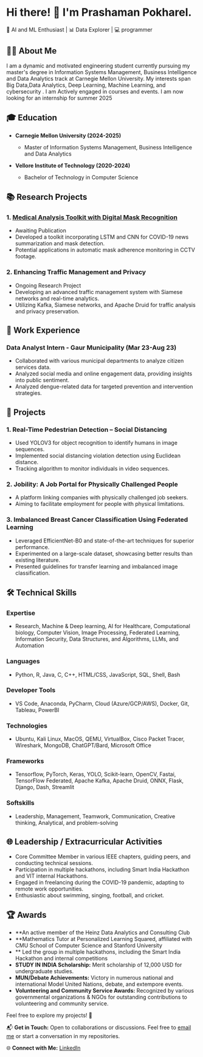 # Hi there! 👋 I'm Prashaman Pokharel.

🧠 AI and ML Enthusiast | 📊 Data Explorer | 💻 programmer

## 👨‍💻 About Me

I am a dynamic and motivated engineering student currently pursuing my master's degree in Information Systems Management, Business Intelligence and Data Analytics  track at Carnegie Mellon University. My interests span Big Data,Data Analytics, Deep Learning, Machine Learning, and cybersecurity . I am Actively engaged in courses and events. I am now looking for an internship for summer 2025

## 🎓 Education

- **Carnegie Mellon University (2024-2025)**
  - Master of Information Systems Management, Business Intelligence and Data Analytics

- **Vellore Institute of Technology (2020-2024)**
  - Bachelor of Technology in Computer Science

## 📚 Research Projects

### 1. [Medical Analysis Toolkit with Digital Mask Recognition](Research-Paper-Link)
- Awaiting Publication
- Developed a toolkit incorporating LSTM and CNN for COVID-19 news summarization and mask detection.
- Potential applications in automatic mask adherence monitoring in CCTV footage.

### 2. Enhancing Traffic Management and Privacy
- Ongoing Research Project
- Developing an advanced traffic management system with Siamese networks and real-time analytics.
- Utilizing Kafka, Siamese networks, and Apache Druid for traffic analysis and privacy preservation.

## 💼 Work Experience

### Data Analyst Intern - Gaur Municipality (Mar 23-Aug 23)
- Collaborated with various municipal departments to analyze citizen services data.
- Analyzed social media and online engagement data, providing insights into public sentiment.
- Analyzed dengue-related data for targeted prevention and intervention strategies.

## 🚀 Projects

### 1. Real-Time Pedestrian Detection – Social Distancing
- Used YOLOV3 for object recognition to identify humans in image sequences.
- Implemented social distancing violation detection using Euclidean distance.
- Tracking algorithm to monitor individuals in video sequences.

### 2. Jobility: A Job Portal for Physically Challenged People
- A platform linking companies with physically challenged job seekers.
- Aiming to facilitate employment for people with physical limitations.

### 3. Imbalanced Breast Cancer Classification Using Federated Learning
- Leveraged EfficientNet-B0 and state-of-the-art techniques for superior performance.
- Experimented on a large-scale dataset, showcasing better results than existing literature.
- Presented guidelines for transfer learning and imbalanced image classification.

## 🛠️ Technical Skills

### Expertise
- Research, Machine & Deep learning, AI for Healthcare, Computational biology, Computer Vision, Image Processing, Federated Learning, Information Security, Data Structures, and Algorithms, LLMs, and Automation

### Languages
- Python, R, Java, C, C++, HTML/CSS, JavaScript, SQL, Shell, Bash

### Developer Tools
- VS Code, Anaconda, PyCharm, Cloud (Azure/GCP/AWS), Docker, Git, Tableau, PowerBI

### Technologies
- Ubuntu, Kali Linux, MacOS, QEMU, VirtualBox, Cisco Packet Tracer, Wireshark, MongoDB, ChatGPT/Bard, Microsoft Office

### Frameworks
- Tensorflow, PyTorch, Keras, YOLO, Scikit-learn, OpenCV, Fastai, TensorFlow Federated, Apache Kafka, Apache Druid, ONNX, Flask, Django, Dash, Streamlit

### Softskills
- Leadership, Management, Teamwork, Communication, Creative thinking, Analytical, and problem-solving

## 🌐 Leadership / Extracurricular Activities

- Core Committee Member in various IEEE chapters, guiding peers, and conducting technical sessions.
- Participation in multiple hackathons, including Smart India Hackathon and VIT internal Hackathons.
- Engaged in freelancing during the COVID-19 pandemic, adapting to remote work opportunities.
- Enthusiastic about swimming, singing, football, and cricket.

## 🏆 Awards

- **An active member of the Heinz Data Analytics and Consulting Club
- **Mathematics Tutor at Personalized Learning Squared, affiliated with CMU School of Computer Science and Stanford University
- **	Led the group in multiple hackathons, including the Smart India Hackathon and internal competitions 
- **STUDY IN INDIA Scholarship:** Merit scholarship of 12,000 USD for undergraduate studies.
- **MUN/Debate Achievements:** Victory in numerous national and international Model United Nations, debate, and extempore events.
- **Volunteering and Community Service Awards:** Recognized by various governmental organizations & NGOs for outstanding contributions to volunteering and community service.

Feel free to explore my projects! 🚀




📬 **Get in Touch:** Open to collaborations or discussions. Feel free to [email me](mailto:ppokhare@andrew.cmu.edu) or start a conversation in my repositories.

🌐 **Connect with Me:** [LinkedIn](https://www.linkedin.com/in/prashamanpok)





